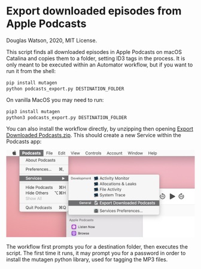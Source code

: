 # Export downloaded episodes from Apple Podcasts

Douglas Watson, 2020, MIT License.

This script finds all downloaded episodes in Apple Podcasts on macOS Catalina and copies them to a folder, setting ID3 tags in the process. It is only meant to be executed within an Automator workflow, but if you want to run it from the shell:

```
pip install mutagen
python podcasts_export.py DESTINATION_FOLDER
```

On vanilla MacOS you may need to run:
```
pip3 install mutagen
python3 podcasts_export.py DESTINATION_FOLDER
```

You can also install the workflow directly, by unzipping then opening [Export Downloaded Podcasts.zip](Export%20Downloaded%20Podcasts.zip). This should create a new Service within the Podcasts app:

![Export Downloaded Podcasts service](export_podcast_service.png)

The workflow first prompts you for a destination folder, then executes the script. The first time it runs, it may prompt you for a password in order to install the mutagen python library, used for tagging the MP3 files.